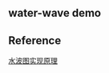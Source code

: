 ## water-wave demo

## Reference

[水波图实现原理](https://juejin.im/post/5b4ffa045188251b134e7211?utm_medium=fe&utm_source=weixinqun#comment)